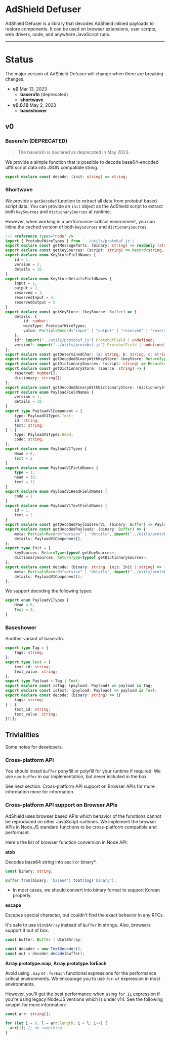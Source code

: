 # AdShield Defuser

AdShield Defuser is a library that decodes AdShield inlined payloads to restore components.
It can be used on browser extensions, user scripts, web drivers, node, and anywhere JavaScript runs.

----

# Status

The major version of AdShield Defuser will change when there are breaking changes.

- **v0** Mar 13, 2023
  - **basera1n** (deprecated)
  - **shortwave**
- **v0.0.10** May 2, 2023
  - **baseshower**

## v0

### Basera1n (DEPRECATED)

> The basera1n is declared as deprecated in May 2023.

We provide a simple function that is possible to decode base64-encoded utf8 script data into JSON compatible string.

```ts
export declare const decode: (init: string) => string;
```

### Shortwave

We provide a `getDecoded` function to extract all data from protobuf based script data.
You can provide an `init` object as the AdShield script to extract both `keySources` and `dictionarySources` at runtime.

However, when working in a performance-critical environment, you can inline the cached version of both `keySources` and `dictionarySources`.

```ts
/// <reference types="node" />
import { ProtobufWireTypes } from '../utils/protobuf.js';
export declare const getMessageParts: (binary: string) => readonly [string, string];
export declare const getKeySources: (script: string) => Record<string, Buffer>;
export declare enum KeyStoreFieldNames {
    id = 1,
    version = 2,
    details = 10
}
export declare enum KeyStoreDetailsFieldNames {
    input = 1,
    output = 2,
    reserved = 3,
    reservedInput = 4,
    reservedOutput = 5
}
export declare const getKeyStore: (keySource: Buffer) => {
    details: {
        id: number;
        wireType: ProtobufWireTypes;
        value: Partial<Record<"input" | "output" | "reserved" | "reservedInput" | "reservedOutput", import("../utils/protobuf.js").ProtobufField>>;
    };
    id?: import("../utils/protobuf.js").ProtobufField | undefined;
    version?: import("../utils/protobuf.js").ProtobufField | undefined;
};
export declare const getDeterminedChar: (a: string, b: string, c: string) => string;
export declare const getDecodedBinaryWithKeyStore: (keyStore: ReturnType<typeof getKeyStore>, binary: string) => string;
export declare const getDictionarySources: (script: string) => Record<string, string>;
export declare const getDictionaryStore: (source: string) => {
    reserved: number[];
    dictionary: string[];
};
export declare const getDecodedBinaryWithDictionaryStore: (dictionaryStore: ReturnType<typeof getDictionaryStore>, binary: string) => Buffer;
export declare enum PayloadFieldNames {
    version = 1,
    details = 10
}
export type PayloadV1Component = {
    type: PayloadV1Types.Text;
    id: string;
    text: string;
} | {
    type: PayloadV1Types.Head;
    code: string;
};
export declare enum PayloadV1Types {
    Head = 0,
    Text = 2
}
export declare enum PayloadV1FieldNames {
    type = 1,
    head = 10,
    text = 12
}
export declare enum PayloadV1HeadFieldNames {
    code = 1
}
export declare enum PayloadV1TextFieldNames {
    id = 1,
    text = 2
}
export declare const getDecodedPayloadsForV1: (binary: Buffer) => PayloadV1Component[];
export declare const getDecodedPayloads: (binary: Buffer) => {
    meta: Partial<Record<"version" | "details", import("../utils/protobuf.js").ProtobufField>>;
    details: PayloadV1Component[];
};
export type Init = {
    keySources: ReturnType<typeof getKeySources>;
    dictionarySources: ReturnType<typeof getDictionarySources>;
};
export declare const decode: (binary: string, init: Init | string) => {
    meta: Partial<Record<"version" | "details", import("../utils/protobuf.js").ProtobufField>>;
    details: PayloadV1Component[];
};
```

We support decoding the following types:

```typescript
export enum PayloadV1Types {
	Head = 0,
	Text = 2,
}
```

### Baseshower

Another variant of basera1n.

```typescript
export type Tag = {
    tags: string;
};
export type Text = {
    text_id: string;
    text_value: string;
};
export type Payload = Tag | Text;
export declare const isTag: (payload: Payload) => payload is Tag;
export declare const isText: (payload: Payload) => payload is Text;
export declare const decode: (binary: string) => ({
    tags: string;
} | {
    text_id: string;
    text_value: string;
})[];
```

## Trivialities

Some notes for developers.

### Cross-platform API

You should install `Buffer` ponyfill or polyfill for your runtime if required.
We use `npm:buffer` in our implementation, but never included in the box.

See next section: Cross-platform API support on Browser APIs for more information more for information.

### Cross-platform API support on Browser APIs

AdShield uses browser based APIs which behavior of the functions cannot be reproduced on other JavaScript runtimes.
We implement the browser APIs in Node.JS standard functions to be cross-platform compatible and performant.

Here's the list of browser function conversion in Node API:

**atob**

Decodes base64 string into ascii or binary*.

```typescript
const binary: string;

Buffer.from(binary, 'base64').toString('binary');
```

* In most cases, we should convert into binary format to support Korean properly.

**escape**

Escapes special character, but couldn't find the exact behavior in any RFCs.

It's safe to use `UInt8Array` instead of `Buffer` in strings.
Also, browsers support it out of box.

```typescript
const buffer: Buffer | UInt8Array;

const decoder = new TextDecoder();
const out = decoder.decode(buffer);
```

**Array.prototype.map**, **Array.prototype.forEach**

Avoid using `.map` or `.forEach` functional expressions for the performance critical environments.
We encourage you to use `for-of` expression in most environments.

However, you'll get the best performance when using `for IL` expression if you're using legacy Node.JS versions which is under v14.
See the following snippet for more information:

```typescript
const arr: string[];

for (let i = 0, l = arr.length; i < l; i++) {
  arr[i]; // do something
}
```
